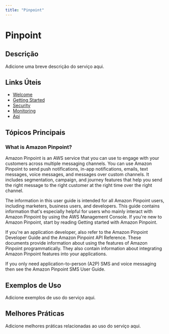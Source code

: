 ```yaml
---
title: "Pinpoint"
---
```


# Pinpoint

## Descrição

Adicione uma breve descrição do serviço aqui.

## Links Úteis

- [Welcome](https://docs.aws.amazon.com/pinpoint/latest/userguide/welcome.html)
- [Getting Started](https://docs.aws.amazon.com/pinpoint/latest/userguide/getting-started.html)
- [Security](https://docs.aws.amazon.com/pinpoint/latest/userguide/security.html)
- [Monitoring](https://docs.aws.amazon.com/pinpoint/latest/userguide/monitoring.html)
- [Api](https://docs.aws.amazon.com/pinpoint/latest/userguide/api.html)

## Tópicos Principais

### What is Amazon Pinpoint?

Amazon Pinpoint is an AWS service that you can use to engage with your customers across multiple
        messaging channels. You can use Amazon Pinpoint to send push notifications, in-app notifications,
        emails, text messages, voice messages, and messages over custom channels. It includes
        segmentation, campaign, and journey features that help you send the right message to the
        right customer at the right time over the right channel.

The information in this user guide is intended for all Amazon Pinpoint users, including marketers,
        business users, and developers. This guide contains information that's especially helpful
        for users who mainly interact with Amazon Pinpoint by using the AWS Management Console. If you're new to Amazon Pinpoint,
        start by reading Getting started with Amazon Pinpoint.

If you're an application developer, also refer to the Amazon Pinpoint Developer Guide and the
        Amazon Pinpoint API Reference. These documents provide information about using the features of Amazon Pinpoint
        programmatically. They also contain information about integrating Amazon Pinpoint features into your
        applications.

If you only need application-to-person (A2P) SMS and voice messaging then see the Amazon Pinpoint SMS User Guide.

## Exemplos de Uso

Adicione exemplos de uso do serviço aqui.

## Melhores Práticas

Adicione melhores práticas relacionadas ao uso do serviço aqui.
